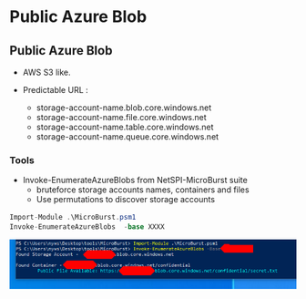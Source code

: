 # Public Azure Blob

## Public Azure Blob

* AWS S3 like.
* Predictable URL :

  * storage-account-name.blob.core.windows.net
  * storage-account-name.file.core.windows.net
  * storage-account-name.table.core.windows.net
  * storage-account-name.queue.core.windows.net

### Tools

* Invoke-EnumerateAzureBlobs from NetSPI-MicroBurst suite
  * bruteforce storage accounts names, containers and files
  * Use permutations to discover storage accounts

```csharp
Import-Module .\MicroBurst.psm1
Invoke-EnumerateAzureBlobs  -base XXXX
```

![](../../../../../.gitbook/assets/be9f4d19ede44622887c96d59475dc51.png)

